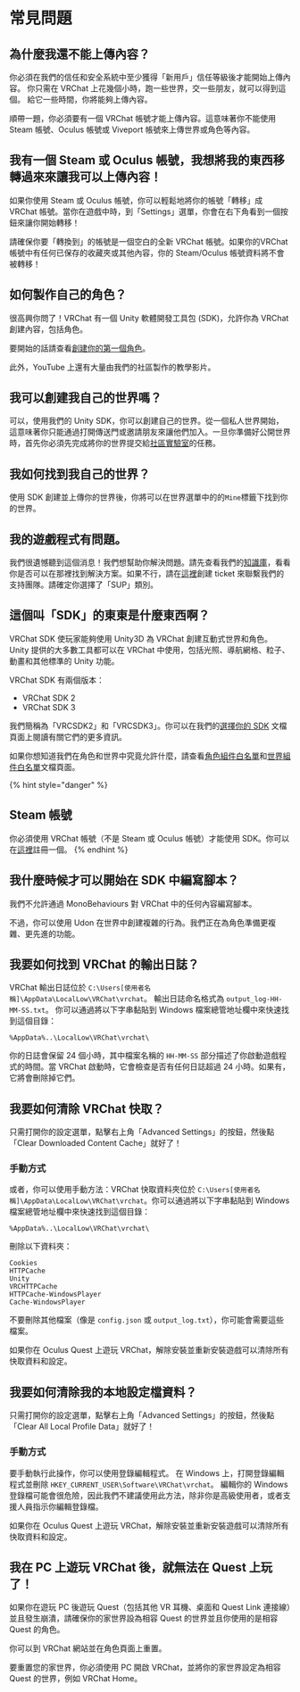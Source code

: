# 常見問題

## 為什麼我還不能上傳內容？ <a href="#why-cant-i-upload-content-yet" id="why-cant-i-upload-content-yet"></a>

你必須在我們的信任和安全系統中至少獲得「新用戶」信任等級後才能開始上傳內容。 你只需在 VRChat 上花幾個小時，跑一些世界，交一些朋友，就可以得到這個。 給它一些時間，你將能夠上傳內容。

順帶一題，你必須要有一個 VRChat 帳號才能上傳內容。這意味著你不能使用 Steam 帳號、Oculus 帳號或 Viveport 帳號來上傳世界或角色等內容。

## 我有一個 Steam 或 Oculus 帳號，我想將我的東西移轉過來來讓我可以上傳內容！ <a href="#i-have-a-steam-or-oculus-account-and-i-want-to-move-my-stuff-over-so-i-can-upload-content" id="i-have-a-steam-or-oculus-account-and-i-want-to-move-my-stuff-over-so-i-can-upload-content"></a>

如果你使用 Steam 或 Oculus 帳號，你可以輕鬆地將你的帳號「轉移」成 VRChat 帳號。當你在遊戲中時，到「Settings」選單，你會在右下角看到一個按鈕來讓你開始轉移！

請確保你要「轉換到」的帳號是一個空白的全新 VRChat 帳號。如果你的VRChat 帳號中有任何已保存的收藏夾或其他內容，你的 Steam/Oculus 帳號資料將不會被轉移！

## 如何製作自己的角色？ <a href="#how-can-i-make-my-own-custom-avatar" id="how-can-i-make-my-own-custom-avatar"></a>

很高興你問了！VRChat 有一個 Unity 軟體開發工具包 (SDK)，允許你為 VRChat 創建內容，包括角色。

要開始的話請查看[創建你的第一個角色](https://docs.vrchat.com/v2021.3.2/docs/creating-your-first-avatar)。

此外，YouTube 上還有大量由我們的社區製作的教學影片。

## 我可以創建我自己的世界嗎？ <a href="#can-i-create-my-own-world" id="can-i-create-my-own-world"></a>

可以，使用我們的 Unity SDK，你可以創建自己的世界。從一個私人世界開始，這意味著你只能通過打開傳送門或邀請朋友來讓他們加入。一旦你準備好公開世界時，首先你必須先完成將你的世界提交給[社區實驗室](https://docs.vrchat.com/v2021.3.2/docs/vrchat-community-labs)的任務。

## 我如何找到我自己的世界？ <a href="#how-can-i-access-my-world" id="how-can-i-access-my-world"></a>

使用 SDK 創建並上傳你的世界後，你將可以在世界選單中的的`Mine`標籤下找到你的世界。

## 我的遊戲程式有問題。 <a href="#im-having-a-problem-with-the-application" id="im-having-a-problem-with-the-application"></a>

我們很遺憾聽到這個消息！我們想幫助你解決問題。請先查看我們的[知識庫](https://help.vrchat.com/)，看看你是否可以在那裡找到解決方案。如果不行，請在[這裡](https://help.vrchat.com/new)創建 ticket 來聯繫我們的支持團隊。請確定你選擇了「SUP」類別。

## 這個叫「SDK」的東東是什麼東西啊？ <a href="#whats-this-sdk-thing" id="whats-this-sdk-thing"></a>

VRChat SDK 使玩家能夠使用 Unity3D 為 VRChat 創建互動式世界和角色。Unity 提供的大多數工具都可以在 VRChat 中使用，包括光照、導航網格、粒子、動畫和其他標準的 Unity 功能。

VRChat SDK 有兩個版本：

* VRChat SDK 2
* VRChat SDK 3

我們簡稱為「VRCSDK2」和「VRCSDK3」。你可以在我們的[選擇你的 SDK](https://docs.vrchat.com/v2021.3.2/docs/choosing-your-sdk) 文檔頁面上閱讀有關它們的更多資訊。

如果你想知道我們在角色和世界中究竟允許什麼，請查看[角色組件白名單](https://docs.vrchat.com/v2021.3.2/docs/whitelisted-avatar-components)和[世界組件白名單](https://docs.vrchat.com/v2021.3.2/docs/whitelisted-world-components)文檔頁面。

{% hint style="danger" %}
## Steam 帳號

你必須使用 VRChat 帳號（不是 Steam 或 Oculus 帳號）才能使用 SDK。你可以在[這裡](https://vrchat.com/register)註冊一個。
{% endhint %}

## 我什麼時候才可以開始在 SDK 中編寫腳本？ <a href="#when-can-i-start-scripting-in-the-sdk" id="when-can-i-start-scripting-in-the-sdk"></a>

我們不允許通過 MonoBehaviours 對 VRChat 中的任何內容編寫腳本。

不過，你可以使用 Udon 在世界中創建複雜的行為。我們正在為角色準備更複雜、更先進的功能。

## 我要如何找到 VRChat 的輸出日誌？ <a href="#how-do-i-find-the-vrchat-output-logs" id="how-do-i-find-the-vrchat-output-logs"></a>

VRChat 輸出日誌位於 `C:\Users[使用者名稱]\AppData\LocalLow\VRChat\vrchat`。 輸出日誌命名格式為 `output_log-HH-MM-SS.txt`。 你可以通過將以下字串黏貼到 Windows 檔案總管地址欄中來快速找到這個目錄：

`%AppData%..\LocalLow\VRChat\vrchat\`

你的日誌會保留 24 個小時，其中檔案名稱的 `HH-MM-SS` 部分描述了你啟動遊戲程式的時間。當 VRChat 啟動時，它會檢查是否有任何日誌超過 24 小時。如果有，它將會刪除掉它們。

## 我要如何清除 VRChat 快取？ <a href="#how-do-i-clear-the-vrchat-cache" id="how-do-i-clear-the-vrchat-cache"></a>

只需打開你的設定選單，點擊右上角「Advanced Settings」的按鈕，然後點「Clear Downloaded Content Cache」就好了！

### 手動方式 <a href="#manual-method" id="manual-method"></a>

或者，你可以使用手動方法：VRChat 快取資料夾位於 `C:\Users[使用者名稱]\AppData\LocalLow\VRChat\vrchat`。你可以通過將以下字串黏貼到 Windows 檔案總管地址欄中來快速找到這個目錄：

`%AppData%..\LocalLow\VRChat\vrchat\`

刪除以下資料夾：

`Cookies`\
`HTTPCache`\
`Unity`\
`VRCHTTPCache`\
`HTTPCache-WindowsPlayer`\
`Cache-WindowsPlayer`

不要刪除其他檔案（像是 `config.json` 或 `output_log.txt`），你可能會需要這些檔案。

如果你在 Oculus Quest 上遊玩 VRChat，解除安裝並重新安裝遊戲可以清除所有快取資料和設定。

## 我要如何清除我的本地設定檔資料？ <a href="#how-do-i-clear-my-local-profile-data" id="how-do-i-clear-my-local-profile-data"></a>

只需打開你的設定選單，點擊右上角「Advanced Settings」的按鈕，然後點「Clear All Local Profile Data」就好了！

### 手動方式 <a href="#manual-method-1" id="manual-method-1"></a>

要手動執行此操作，你可以使用登錄編輯程式。 在 Windows 上，打開登錄編輯程式並刪除 `HKEY_CURRENT_USER\Software\VRChat\vrchat`。 編輯你的 Windows 登錄檔可能會很危險，因此我們不建議使用此方法，除非你是高級使用者，或者支援人員指示你編輯登錄檔。

如果你在 Oculus Quest 上遊玩 VRChat，解除安裝並重新安裝遊戲可以清除所有快取資料和設定。

## 我在 PC 上遊玩 VRChat 後，就無法在 Quest 上玩了！ <a href="#after-playing-vrchat-on-my-pc-i-cant-play-on-quest" id="after-playing-vrchat-on-my-pc-i-cant-play-on-quest"></a>

如果你在遊玩 PC 後遊玩 Quest（包括其他 VR 耳機、桌面和 Quest Link 連接線）並且發生崩潰，請確保你的家世界設為相容 Quest 的世界並且你使用的是相容 Quest 的角色。

你可以到 VRChat 網站並在角色頁面上重置。

要重置您的家世界，你必須使用 PC 開啟 VRChat，並將你的家世界設定為相容 Quest 的世界，例如 VRChat Home。
